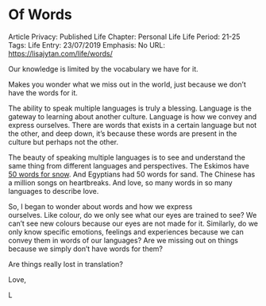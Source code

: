 # Of Words

Article Privacy: Published
Life Chapter: Personal Life
Life Period: 21-25
Tags: Life
Entry: 23/07/2019
Emphasis: No
URL: https://lisajytan.com/life/words/

Our knowledge is limited by the vocabulary we have for it.

Makes you wonder what we miss out in the world, just because we don’t have the words for it.

The ability to speak multiple languages is truly a blessing. Language is the gateway to learning about another culture. Language is how we convey and express ourselves. There are words that exists in a certain language but not the other, and deep down, it’s because these words are present in the culture but perhaps not the other.

The beauty of speaking multiple languages is to see and understand the same thing from different languages and perspectives. The Eskimos have [50 words for snow](https://www.washingtonpost.com/gdpr-consent/?destination=%2fnational%2fhealth-science%2fthere-really-are-50-eskimo-words-for-snow%2f2013%2f01%2f14%2fe0e3f4e0-59a0-11e2-beee-6e38f5215402_story.html%3f). And Egyptians had 50 words for sand. The Chinese has a million songs on heartbreaks. And love, so many words in so many languages to describe love.

So, I began to wonder about words and how we express ourselves. Like colour, do we only see what our eyes are trained to see? We can’t see new colours because our eyes are not made for it. Similarly, do we only know specific emotions, feelings and experiences because we can convey them in words of our languages? Are we missing out on things because we simply don’t have words for them?

Are things really lost in translation?

Love,

L